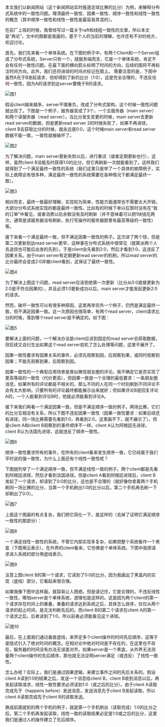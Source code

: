 本文我们以新闻网站（这个新闻网站实时报道足球比赛的比分）为例，来解释分布式系统中的一致性问题。理清最终一致性、因果一致性、顺序一致性和线性一致性的概念（其中顺序一致性和线性一致性是最容易弄混的）。

在前厂上班的时候，我曾经写过一篇关于raft和线程一致性的文章，所以本文是“再论”。文中的图都是我画的，基于个人的当前的理解，也许还有不对的地方，欢迎讨论。

首先，我们先来看一个单体系统。在下图的例子中，有两个Client和一个Server组成了分布式系统，Server只有一个，就服务端而言，它是一个单体系统，肯定不会有任何一致性问题。在最下面的横向箭头标明了时间的方向，后续的图将不再标注时间方向，此外，我们还将进球的时间点标记在图上。
需要注意的是，下图中虽然A先于B发起请求，但却得到了新的比分（1:0），这是完全合理的，不违反任何一致性，因为A的请求到达server要晚于B的请求。

![图1](imgs/linearizability01.png)

假设client越来越多，server不堪重负，改成了分布式架构，这个时候一致性问题就出现了。下图是一个例子，服务器变成了3个，一个主服务器（main server）和两个读服务器（read server）。当比分发生变更的时候，main server去更新read server的数据，但是更新read server 2的时候失败了，如果不再进球，client B去获取比分的时候，就永远是0:0，这个时候main server和read server数据不能一致，一致性就被破坏了。

![图2](imgs/linearizability02.png)

为了解决问题，main server更新失败以后，进行重试（或者定期更新也行），这样，虽然client B没能及时获得1:0的比分，但它再刷新一次就能看到了。这样我们就得到了一个满足最终一致性的系统（我们这里只是举了一个具体的故障例子，实际上故障会有很多种，满足最终一致性的系统需要在各种情况下都满足最终一致）。

![图3](imgs/linearizability03.png)

相对而言，最终一致最好理解，实现较为简单，性能方面通常也不需要太大开销，大部分分布式系统实现的都是最终一致性。比如有的时候下单以后暂时没有在“我的订单”中看见，或者消费以后余额没有及时刷新（并不意味着可以把1块钱花两次，通常是读服务器没有刷新，执行写操作的服务器那里有最高等级的一致性）等。

接下来看一个满足最终一致，但不满足因果一致性的例子。这次进了两个球，但是第二次更新到达read server更早，这种事在分布式系统中很常见（就算派两个人去送信也可能后出发的先到）。于是client会先看到2:0，然后才看到1:0，这违反了因果关系。由于main server有定期更新read server的机制，所以read server的比分最终会变成2:0并被client看到，这保证了最终一致性。

![图4](imgs/linearizability04.png)

为了解决上图这个问题，read server应该拒绝第一次更新（比分从0:0直接更新为2:0是不符合因果的），并且必须1:0更新成功以后，main server才能发起更新2:0的请求。

然而，破坏一致性可以有很多种原因，这里再举另外一个例子，仍然是满足最终一致，但不满足因果一致。这一次原因也很简单，有两个read server，client请求比分的时候，落到哪个read server是不确定的。如下图：

![图5](imgs/linearizability05.png)

要解决上面的问题，一个解决办法是client应该到固定的read server去获取数据，但后续又会衍生出如果这个read server宕机了怎么处理等问题，这里不展开了。

因果一致性要求有因果关系的事件，必须先观察到因，后观察到果，或同时观察到因果；不能先观察到果，后观察到因。

因果一致性的一个典型应用场景是类似微信朋友圈的评论。我不确定它是否实现了更高等级的一致性（代价更高），但因果一致是一个合理的最低要求：一条朋友圈消息，如果所有的评论都是不相关的，那么不同的人在同一个时刻刷到不同评论不会有太大影响，只要所有的评论最终都能展示出来就好；但如果评论B是回复评论A的，一个人能看到评论B时，他就必须能看到评论A。

接下来我们再看一个满足因果一致，但是不满足顺序一致的例子。两场比赛，它们的比分互相没有关系，所以下图不违反因果一致性（因果一致性要求：如果后续还有进球，同一场比赛需要先看到1:0，再看到2:0，这里画不下，就不展示了）。但是client A和client B观察到的事件顺序不一样，client A认为阿根廷先进球，client B认为法国先进球，这就违反了顺序一致性。

![图6](imgs/linearizability06.png)

顺序一致性要求所有的事件，在所有的client看来发生顺序一致，它已经属于我们平时说的强一致性，为什么上面还有个线性一致性呢？

下图就列举了一个满足顺序一致，但不满足线性一致的例子。两个client都是先看到阿根廷进球，然后才看到法国进球。但是client A看到阿根廷进球后，client B发起了一个请求，却读到了0:0的比分，这也是不合理的（就好像你拿着两个手机刷同一场比赛的比分，当第一个手机刷出1:0的比分以后，第二个手机再去刷一下却刷出了0:0）。

![图7](imgs/linearizability07.png)

上面这个图画的有点复杂，我们把它简化一下，是这样的（去掉了证明它满足顺序一致性的那部分）：

![图8](imgs/linearizability08.png)

一个满足线性一致性的系统，不管它内部实现多复杂，如果把整个系统看作一个黑盒（下图用云表示），在外界的client看来，它仿佛是个单体系统。下图中我把请求进入系统的部分用虚线表示。

![图9](imgs/linearizability09.png)

注意上图client B的第一个请求，它读到了0:0的比分，因为我画出了黑盒内的实现（虚线）部分，它看起来很合理。

如果我像下图中这样画，就容易让人困惑。但是请记住，它是合理的，不违反线性一致性，哪怕server是个单体系统，道理也是这样的。这是因为两个client的第一个请求存在时间上的重叠，重叠的请求达到系统之后，具体怎么排序，仅仅从两个请求的起止时间，是无法判断先后的。而client B的第二个请求在client A的第一个请求之后，后者读到了1:0，所以前者必须能看见这个进球。

![图10](imgs/linearizability10.png)

最后，在上面我们通过垂直虚线，来界定多个client操作的时间先后顺序，这等于是隐式引入了绝对时间的概念。在相对论中绝对时间是不存在的，在这里也不存在，服务器的时间没有办法无误差对齐。如果server是一个黑盒，从外界无法测量两个client操作的先后顺序，那也就无法证明server满足（或违反）了线性一致性。

怎么办呢？实际上，我们是通过因果逻辑，来建立事件之间的先后关系的。假设client A读到1:0的结果之后，发送一个消息给client B，client B收到消息以后，再发起读取请求，线性一致性要求必须读到1:0（或之后的比分）。由于client A读取完成先于（happens before）发送消息，发送消息先于client B发起读取，所以client A读取完成先于client B的读取发送。

换成前面提到的两个手机的例子，就是第一个手机刷出（读取完成）1:0的比分之后，第二个手机再发起读取，线性一致的读取结果必定是1:0或之后的比分，这里我们是通过人的操作建立了先后顺序。